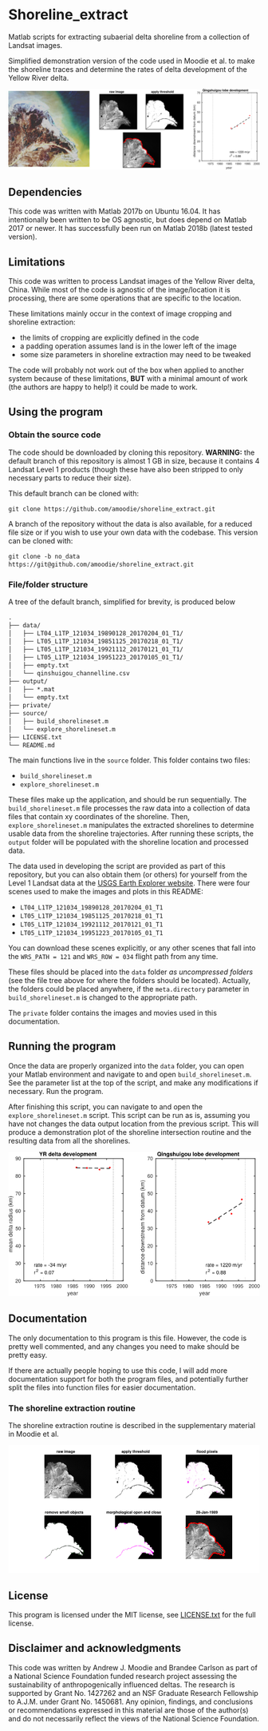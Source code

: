 # Shoreline_extract

Matlab scripts for extracting subaerial delta shoreline from a collection of Landsat images.

Simplified demonstration version of the code used in Moodie et al. to make the shoreline traces and determine the rates of delta development of the Yellow River delta.

![demo image](./private/header_image.png "demo")



## Dependencies

This code was written with Matlab 2017b on Ubuntu 16.04. 
It has intentionally been written to be OS agnostic, but does depend on Matlab 2017 or newer.
It has successfully been run on Matlab 2018b (latest tested version).


## Limitations

This code was written to process Landsat images of the Yellow River delta, China.
While most of the code is agnostic of the image/location it is processing, there are some operations that are specific to the location. 

These limitations mainly occur in the context of image cropping and shoreline extraction:

* the limits of cropping are explicitly defined in the code
* a padding operation assumes land is in the lower left of the image
* some size parameters in shoreline extraction may need to be tweaked

The code will probably not work out of the box when applied to another system because of these limitations, __BUT__ with a minimal amount of work (the authors are happy to help!) it could be made to work.



## Using the program


### Obtain the source code

The code should be downloaded by cloning this repository. 
__WARNING:__ the default branch of this repository is almost 1 GB in size, because it contains 4 Landsat Level 1 products (though these have also been stripped to only necessary parts to reduce their size).

This default branch can be cloned with:

```
git clone https://github.com/amoodie/shoreline_extract.git
```

A branch of the repository without the data is also available, for a reduced file size or if you wish to use your own data with the codebase.
This version can be cloned with:

```
git clone -b no_data https://git@github.com/amoodie/shoreline_extract.git
```


### File/folder structure

A tree of the default branch, simplified for brevity, is produced below

```
.
├── data/
│   ├── LT04_L1TP_121034_19890128_20170204_01_T1/
│   ├── LT05_L1TP_121034_19851125_20170218_01_T1/
│   ├── LT05_L1TP_121034_19921112_20170121_01_T1/
│   ├── LT05_L1TP_121034_19951223_20170105_01_T1/
│   ├── empty.txt
│   └── qinshuigou_channelline.csv
├── output/
|   ├── *.mat
│   └── empty.txt
├── private/
├── source/
│   ├── build_shorelineset.m
│   └── explore_shorelineset.m
├── LICENSE.txt
└── README.md

```

The main functions live in the `source` folder.
This folder contains two files:

* `build_shorelineset.m`
* `explore_shorelineset.m`

These files make up the application, and should be run sequentially. 
The `build_shorelineset.m` file processes the raw data into a collection of data files that contain xy coordinates of the shoreline.
Then, `explore_shorelineset.m` manipulates the extracted shorelines to determine usable data from the shoreline trajectories.
After running these scripts, the `output` folder will be populated with the shoreline location and processed data.


The data used in developing the script are provided as part of this repository, but you can also obtain them (or others) for yourself from the Level 1 Landsat data at the [USGS Earth Explorer website](https://earthexplorer.usgs.gov/).
There were four scenes used to make the images and plots in this README:

* `LT04_L1TP_121034_19890128_20170204_01_T1`
* `LT05_L1TP_121034_19851125_20170218_01_T1`
* `LT05_L1TP_121034_19921112_20170121_01_T1`
* `LT05_L1TP_121034_19951223_20170105_01_T1`

You can download these scenes explicitly, or any other scenes that fall into the `WRS_PATH = 121` and `WRS_ROW = 034` flight path from any time.

These files should be placed into the `data` folder _as uncompressed folders_ (see the file tree above for where the folders should be located).
Actually, the folders could be placed anywhere, if the `meta.directory` parameter in `build_shorelineset.m` is changed to the appropriate path.

The `private` folder contains the images and movies used in this documentation.



## Running the program

Once the data are properly organized into the `data` folder, you can open your Matlab environment and navigate to and open `build_shorelineset.m`.
See the parameter list at the top of the script, and make any modifications if necessary.
Run the program.

After finishing this script, you can navigate to and open the `explore_shorelineset.m` script.
This script can be run as is, assuming you have not changes the data output location from the previous script.
This will produce a demonstration plot of the shoreline intersection routine and the resulting data from all the shorelines.

![demo image](./private/processed_results.png "results of demo")



## Documentation

The only documentation to this program is this file.
However, the code is pretty well commented, and any changes you need to make should be pretty easy.

If there are actually people hoping to use this code, I will add more documentation support for both the program files, and potentially further split the files into function files for easier documentation.


### The shoreline extraction routine

The shoreline extraction routine is described in the supplementary material in Moodie et al.

![demo image](./private/extract_routine.png "extraction routine demo")



## License

This program is licensed under the MIT license, see [LICENSE.txt](./LICENSE.txt) for the full license.



## Disclaimer and acknowledgments

This code was written by Andrew J. Moodie and Brandee Carlson as part of a National Science Foundation funded research project assessing the sustainability of anthropogenically influenced deltas.
The research is supported by Grant No. 1427262 and an NSF Graduate Research Fellowship to A.J.M. under Grant No. 1450681.
Any opinion, findings, and conclusions or recommendations expressed in this material are those of the author(s) and do not necessarily reflect the views of the National Science Foundation.
